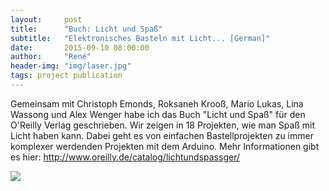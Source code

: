 ```yaml
---
layout:     post
title:      "Buch: Licht und Spaß"
subtitle:   "Elektronisches Basteln mit Licht... [German]"
date:       2015-09-10 08:00:00
author:     "René"
header-img: "img/laser.jpg"
tags: project publication
---
```

Gemeinsam mit Christoph Emonds, Roksaneh Krooß, Mario Lukas, Lina Wassong und Alex Wenger habe ich das Buch "Licht und Spaß" für den O'Reilly Verlag geschrieben.
Wir zeigen in 18 Projekten, wie man Spaß mit Licht haben kann. Dabei geht es von einfachen Bastellprojekten zu immer komplexer werdenden Projekten mit dem Arduino.
Mehr Informationen gibt es hier: <a href="http://www.oreilly.de/catalog/lichtundspassger/" target="_blank">http://www.oreilly.de/catalog/lichtundspassger/</a>

<img src="{{ site.url }}/img/LichtUndSpass.jpg">

